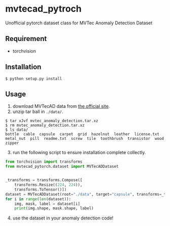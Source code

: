 # mvtecad_pytroch
Unofficial pytorch dataset class for MVTec Anomaly Detection Dataset

## Requirement
* torchvision

## Installation
```
$ python setup.py install
```

## Usage

1. download MVTecAD data from [the official site](https://www.mvtec.com/company/research/datasets/mvtec-ad).
2. unzip tar ball in `./data/`.
```
$ tar xJvf mvtec_anomaly_detection.tar.xz
$ rm mvtec_anomaly_detection.tar.xz
$ ls data/
bottle  cable  capsule  carpet  grid  hazelnut  leather  license.txt  metal_nut  pill  readme.txt  screw  tile  toothbrush  transistor  wood  zipper
```
3. run the following script to ensure installation complete collectly.
```python
from torchvision import transforms
from mvtecad_pytorch.dataset import MVTecADDataset


_transforms = transforms.Compose([
    transforms.Resize((224, 224)),
    transforms.ToTensor()])
dataset = MVTecADDataset(root="./data", target="capsule", transforms=_transforms, mask_transforms=_transforms, train=False)
for i in range(len(dataset)):
    img, mask, label = dataset[i]
    print(img.shape, mask.shape, label)
```
4. use the dataset in your anomaly detection code!
